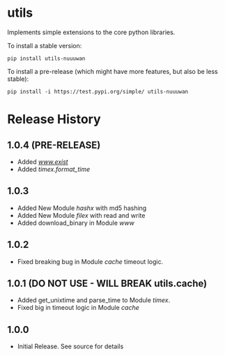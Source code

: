 # utils

Implements simple extensions to the core python libraries.

To install a stable version:

```
pip install utils-nuuuwan
```

To install a pre-release (which might have more features, but also be
less stable):

```
pip install -i https://test.pypi.org/simple/ utils-nuuuwan
```

# Release History

## 1.0.4 (PRE-RELEASE)

* Added *www.exist*
* Added *timex.format_time*

## 1.0.3

* Added New Module *hashx* with md5 hashing
* Added New Module *filex* with read and write
* Added download_binary in Module *www*


## 1.0.2

* Fixed breaking bug in Module *cache* timeout logic.

## 1.0.1 (DO NOT USE - WILL BREAK utils.cache)

* Added get_unixtime and parse_time to Module *timex*.
* Fixed big in timeout logic in Module *cache*

## 1.0.0

- Initial Release. See source for details
